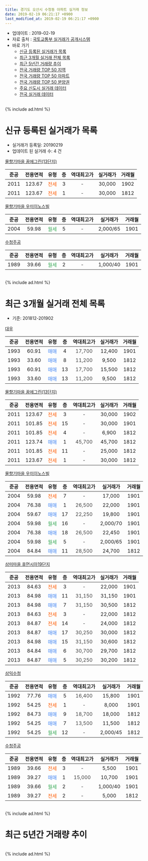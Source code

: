 ```yaml
---
title: 경기도 오산시 수청동 아파트 실거래 정보
date: 2019-02-19 06:21:17 +0900
last_modified_at: 2019-02-19 06:21:17 +0900
---
```


* 업데이트 : 2019-02-19
* 자료 출처 : [국토교통부 실거래가 공개시스템](http://rt.molit.go.kr)
* 바로 가기
    * [신규 등록된 실거래가 목록](#신규-등록된-실거래가-목록)
    * [최근 3개월 실거래 전체 목록](#최근-3개월-실거래-전체-목록)
    * [최근 5년간 거래량 추이](#최근-5년간-거래량-추이)
    * [전국 거래량 TOP 50 지역](https://inasie.github.io/apt-trade-info/최근-3개월-전국에서-가장-거래가-많이-발생한-지역)
    * [전국 거래량 TOP 50 아파트](https://inasie.github.io/apt-trade-info/최근-3개월-전국에서-가장-거래가-많이-발생한-아파트)
    * [전국 거래량 TOP 50 분양권](https://inasie.github.io/apt-trade-info/최근-3개월-전국에서-가장-거래가-많이-발생한-분양권)
    * [주요 신도시 실거래 데이터](https://inasie.github.io/apt-trade-info/주요-신도시)
    * [전국 실거래 데이터](https://inasie.github.io/apt-trade-info/전국)
<br>
{% include ad.html %}
<br>

# 신규 등록된 실거래가 목록
* 실거래가 등록일: 20190219
* 업데이트 된 실거래 수: 4 건


[물향기마을 꿈에그린(13단지)](https://search.naver.com/search.naver?query=%EA%B2%BD%EA%B8%B0%EB%8F%84+%EC%98%A4%EC%82%B0%EC%8B%9C+%EC%88%98%EC%B2%AD%EB%8F%99+%EB%AC%BC%ED%96%A5%EA%B8%B0%EB%A7%88%EC%9D%84+%EA%BF%88%EC%97%90%EA%B7%B8%EB%A6%B0%2813%EB%8B%A8%EC%A7%80%29)

|준공|전용면적|유형|층|역대최고가|실거래가|거래월|
|:---:|:---:|:---:|:---:|:---:|:---:|:---:|
|2011|123.67|<span style="color:#ff5a00">전세</span>|3|<span style="color:#444444">-</span>|30,000|1902|
|2011|123.67|<span style="color:#ff5a00">전세</span>|1|<span style="color:#444444">-</span>|30,000|1812|

[물향기마을 우미이노스빌](https://search.naver.com/search.naver?query=%EA%B2%BD%EA%B8%B0%EB%8F%84+%EC%98%A4%EC%82%B0%EC%8B%9C+%EC%88%98%EC%B2%AD%EB%8F%99+%EB%AC%BC%ED%96%A5%EA%B8%B0%EB%A7%88%EC%9D%84+%EC%9A%B0%EB%AF%B8%EC%9D%B4%EB%85%B8%EC%8A%A4%EB%B9%8C)

|준공|전용면적|유형|층|역대최고가|실거래가|거래월|
|:---:|:---:|:---:|:---:|:---:|:---:|:---:|
|2004|59.98|<span style="color:#34a853">월세</span>|5|<span style="color:#444444">-</span>|2,000/65|1901|

[수청주공](https://search.naver.com/search.naver?query=%EA%B2%BD%EA%B8%B0%EB%8F%84+%EC%98%A4%EC%82%B0%EC%8B%9C+%EC%88%98%EC%B2%AD%EB%8F%99+%EC%88%98%EC%B2%AD%EC%A3%BC%EA%B3%B5)

|준공|전용면적|유형|층|역대최고가|실거래가|거래월|
|:---:|:---:|:---:|:---:|:---:|:---:|:---:|
|1989|39.66|<span style="color:#34a853">월세</span>|2|<span style="color:#444444">-</span>|1,000/40|1901|


<br>
{% include ad.html %}
<br>

# 최근 3개월 실거래 전체 목록
* 기준: 201812-201902


[대우](https://search.naver.com/search.naver?query=%EA%B2%BD%EA%B8%B0%EB%8F%84+%EC%98%A4%EC%82%B0%EC%8B%9C+%EC%88%98%EC%B2%AD%EB%8F%99+%EB%8C%80%EC%9A%B0)

|준공|전용면적|유형|층|역대최고가|실거래가|거래월|
|:---:|:---:|:---:|:---:|:---:|:---:|:---:|
|1993|60.91|<span style="color:#4285f3">매매</span>|4|<span style="color:#444444">17,700</span>|12,400|1901|
|1993|33.60|<span style="color:#4285f3">매매</span>|8|<span style="color:#444444">11,200</span>|9,500|1812|
|1993|60.91|<span style="color:#4285f3">매매</span>|13|<span style="color:#444444">17,700</span>|15,500|1812|
|1993|33.60|<span style="color:#4285f3">매매</span>|13|<span style="color:#444444">11,200</span>|9,500|1812|

[물향기마을 꿈에그린(13단지)](https://search.naver.com/search.naver?query=%EA%B2%BD%EA%B8%B0%EB%8F%84+%EC%98%A4%EC%82%B0%EC%8B%9C+%EC%88%98%EC%B2%AD%EB%8F%99+%EB%AC%BC%ED%96%A5%EA%B8%B0%EB%A7%88%EC%9D%84+%EA%BF%88%EC%97%90%EA%B7%B8%EB%A6%B0%2813%EB%8B%A8%EC%A7%80%29)

|준공|전용면적|유형|층|역대최고가|실거래가|거래월|
|:---:|:---:|:---:|:---:|:---:|:---:|:---:|
|2011|123.67|<span style="color:#ff5a00">전세</span>|3|<span style="color:#444444">-</span>|30,000|1902|
|2011|101.85|<span style="color:#ff5a00">전세</span>|15|<span style="color:#444444">-</span>|30,000|1901|
|2011|101.85|<span style="color:#ff5a00">전세</span>|4|<span style="color:#444444">-</span>|6,900|1812|
|2011|123.74|<span style="color:#4285f3">매매</span>|1|<span style="color:#444444">45,700</span>|45,700|1812|
|2011|101.85|<span style="color:#ff5a00">전세</span>|11|<span style="color:#444444">-</span>|25,000|1812|
|2011|123.67|<span style="color:#ff5a00">전세</span>|1|<span style="color:#444444">-</span>|30,000|1812|

[물향기마을 우미이노스빌](https://search.naver.com/search.naver?query=%EA%B2%BD%EA%B8%B0%EB%8F%84+%EC%98%A4%EC%82%B0%EC%8B%9C+%EC%88%98%EC%B2%AD%EB%8F%99+%EB%AC%BC%ED%96%A5%EA%B8%B0%EB%A7%88%EC%9D%84+%EC%9A%B0%EB%AF%B8%EC%9D%B4%EB%85%B8%EC%8A%A4%EB%B9%8C)

|준공|전용면적|유형|층|역대최고가|실거래가|거래월|
|:---:|:---:|:---:|:---:|:---:|:---:|:---:|
|2004|59.98|<span style="color:#ff5a00">전세</span>|7|<span style="color:#444444">-</span>|17,000|1901|
|2004|76.38|<span style="color:#4285f3">매매</span>|1|<span style="color:#444444">26,500</span>|22,000|1901|
|2004|59.67|<span style="color:#4285f3">매매</span>|17|<span style="color:#444444">22,250</span>|19,800|1901|
|2004|59.98|<span style="color:#34a853">월세</span>|16|<span style="color:#444444">-</span>|2,000/70|1901|
|2004|76.38|<span style="color:#4285f3">매매</span>|18|<span style="color:#444444">26,500</span>|22,450|1901|
|2004|59.98|<span style="color:#34a853">월세</span>|5|<span style="color:#444444">-</span>|2,000/65|1901|
|2004|84.84|<span style="color:#4285f3">매매</span>|11|<span style="color:#444444">28,500</span>|24,700|1812|

[삼미마을 휴먼시아19단지](https://search.naver.com/search.naver?query=%EA%B2%BD%EA%B8%B0%EB%8F%84+%EC%98%A4%EC%82%B0%EC%8B%9C+%EC%88%98%EC%B2%AD%EB%8F%99+%EC%82%BC%EB%AF%B8%EB%A7%88%EC%9D%84+%ED%9C%B4%EB%A8%BC%EC%8B%9C%EC%95%8419%EB%8B%A8%EC%A7%80)

|준공|전용면적|유형|층|역대최고가|실거래가|거래월|
|:---:|:---:|:---:|:---:|:---:|:---:|:---:|
|2013|84.63|<span style="color:#ff5a00">전세</span>|3|<span style="color:#444444">-</span>|22,000|1901|
|2013|84.98|<span style="color:#4285f3">매매</span>|11|<span style="color:#444444">31,150</span>|31,150|1901|
|2013|84.98|<span style="color:#4285f3">매매</span>|7|<span style="color:#444444">31,150</span>|30,500|1812|
|2013|84.63|<span style="color:#ff5a00">전세</span>|3|<span style="color:#444444">-</span>|22,000|1812|
|2013|84.87|<span style="color:#ff5a00">전세</span>|14|<span style="color:#444444">-</span>|24,000|1812|
|2013|84.87|<span style="color:#4285f3">매매</span>|17|<span style="color:#444444">30,250</span>|30,000|1812|
|2013|84.98|<span style="color:#4285f3">매매</span>|15|<span style="color:#444444">31,150</span>|30,600|1812|
|2013|84.84|<span style="color:#4285f3">매매</span>|6|<span style="color:#444444">30,700</span>|29,700|1812|
|2013|84.87|<span style="color:#4285f3">매매</span>|5|<span style="color:#444444">30,250</span>|30,200|1812|

[삼익수청](https://search.naver.com/search.naver?query=%EA%B2%BD%EA%B8%B0%EB%8F%84+%EC%98%A4%EC%82%B0%EC%8B%9C+%EC%88%98%EC%B2%AD%EB%8F%99+%EC%82%BC%EC%9D%B5%EC%88%98%EC%B2%AD)

|준공|전용면적|유형|층|역대최고가|실거래가|거래월|
|:---:|:---:|:---:|:---:|:---:|:---:|:---:|
|1992|77.76|<span style="color:#4285f3">매매</span>|5|<span style="color:#444444">16,400</span>|15,800|1901|
|1992|54.25|<span style="color:#ff5a00">전세</span>|1|<span style="color:#444444">-</span>|8,000|1901|
|1992|84.73|<span style="color:#4285f3">매매</span>|9|<span style="color:#444444">18,700</span>|18,000|1812|
|1992|54.25|<span style="color:#4285f3">매매</span>|7|<span style="color:#444444">13,500</span>|11,500|1812|
|1992|54.25|<span style="color:#34a853">월세</span>|12|<span style="color:#444444">-</span>|2,000/45|1812|

[수청주공](https://search.naver.com/search.naver?query=%EA%B2%BD%EA%B8%B0%EB%8F%84+%EC%98%A4%EC%82%B0%EC%8B%9C+%EC%88%98%EC%B2%AD%EB%8F%99+%EC%88%98%EC%B2%AD%EC%A3%BC%EA%B3%B5)

|준공|전용면적|유형|층|역대최고가|실거래가|거래월|
|:---:|:---:|:---:|:---:|:---:|:---:|:---:|
|1989|39.66|<span style="color:#ff5a00">전세</span>|3|<span style="color:#444444">-</span>|5,500|1901|
|1989|39.27|<span style="color:#4285f3">매매</span>|1|<span style="color:#444444">15,000</span>|10,700|1901|
|1989|39.66|<span style="color:#34a853">월세</span>|2|<span style="color:#444444">-</span>|1,000/40|1901|
|1989|39.27|<span style="color:#ff5a00">전세</span>|2|<span style="color:#444444">-</span>|5,000|1812|


<br>
{% include ad.html %}
<br>

# 최근 5년간 거래량 추이


<div style="width:100%;">
    <canvas id="deal_progress" height="200"></canvas>
</div>

<script>
new Chart(document.getElementById("deal_progress"), {
    type: 'line',
    data: {
        labels: ['201402','201403','201404','201405','201406','201407','201408','201409','201410','201411','201412','201501','201502','201503','201504','201505','201506','201507','201508','201509','201510','201511','201512','201601','201602','201603','201604','201605','201606','201607','201608','201609','201610','201611','201612','201701','201702','201703','201704','201705','201706','201707','201708','201709','201710','201711','201712','201801','201802','201803','201804','201805','201806','201807','201808','201809','201810','201811','201812','201901','201902'],
        datasets: [{
            label: '매매',
            pointRadius: 1,
            data: [24, 32, 37, 41, 29, 20, 20, 20, 32, 25, 17, 27, 19, 26, 25, 30, 27, 22, 18, 19, 30, 19, 13, 16, 12, 20, 18, 20, 31, 20, 28, 21, 22, 21, 22, 11, 16, 27, 14, 21, 26, 15, 30, 16, 16, 17, 16, 20, 14, 13, 12, 17, 26, 26, 16, 21, 22, 17, 12, 7, 0],
            borderColor: "rgba(255, 201, 14, 1)",
            backgroundColor: "rgba(255, 201, 14, 0.5)",
            fill: false,
            lineTension: 0
        },{
            label: '전월세',
            pointRadius: 1,
            data: [23, 23, 14, 17, 10, 14, 11, 10, 10, 16, 15, 18, 7, 24, 17, 12, 14, 12, 13, 14, 15, 24, 9, 12, 17, 10, 13, 13, 11, 11, 9, 9, 13, 15, 13, 11, 12, 19, 14, 11, 14, 11, 16, 8, 9, 10, 16, 15, 8, 12, 15, 8, 12, 8, 8, 6, 5, 3, 7, 8, 1],
            borderColor: "rgba(0, 141, 185, 1)",
            backgroundColor: "rgba(0, 141, 185, 0.5)",
            fill: false,
            lineTension: 0
        }
        ]
    },
    options: {
        responsive: true,
        title: {
            display: false
        },
        tooltips: {
            mode: 'index',
            intersect: false
        },
        hover: {
            mode: 'nearest',
            intersect: true
        },
        scales: {
            xAxes: [{
                display: true,
                scaleLabel: {
                    display: true,
                    labelString: '년/월'
                }
            }],
            yAxes: [{
                display: true,
                ticks: {
                    suggestedMin: 0,
                },
                scaleLabel: {
                    display: true,
                    labelString: '실거래 수'
                }
            }]
        }
    }
});

</script>


<br>
{% include ad.html %}
<br>

